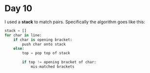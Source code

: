 # Day 10

I used a **stack** to match pairs. Specifically the algorithm goes like this:

```python
stack = []
for char in line:
    if char is opening bracket:
        push char onto stack
    else:
        top = pop top of stack
        
        if top != opening bracket of char:
            mis-matched brackets
```
